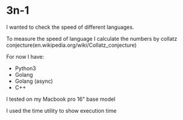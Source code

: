 # 3n-1

I wanted to check the speed of different languages.

To measure the speed of language I calculate the numbers by collatz conjecture(en.wikipedia.org/wiki/Collatz_conjecture)

For now I have:
  - Python3
  - Golang
  - Golang (async)
  - C++

I tested on my Macbook pro 16" base model

I used the time utility to show execution time